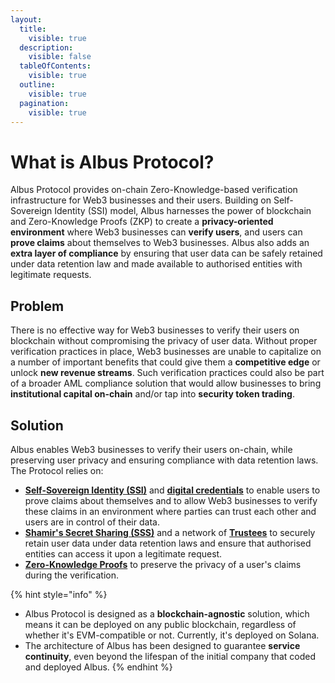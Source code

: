 ```yaml
---
layout:
  title:
    visible: true
  description:
    visible: false
  tableOfContents:
    visible: true
  outline:
    visible: true
  pagination:
    visible: true
---
```


# What is Albus Protocol?

Albus Protocol provides on-chain Zero-Knowledge-based verification infrastructure for Web3 businesses and their users. Building on Self-Sovereign Identity (SSI) model, Albus harnesses the power of blockchain and Zero-Knowledge Proofs (ZKP) to create a **privacy-oriented environment** where Web3 businesses can **verify users**, and users can **prove claims** about themselves to Web3 businesses. Albus also adds an **extra layer of compliance** by ensuring that user data can be safely retained under data retention law and made available to authorised entities with legitimate requests.

## Problem

There is no effective way for Web3 businesses to verify their users on blockchain without compromising the privacy of user data. Without proper verification practices in place, Web3 businesses are unable to capitalize on a number of important benefits that could give them a **competitive edge** or unlock **new revenue streams**. Such verification practices could also be part of a broader AML compliance solution that would allow businesses to bring **institutional capital on-chain** and/or tap into **security token trading**.

## Solution

Albus enables Web3 businesses to verify their users on-chain, while preserving user privacy and ensuring compliance with data retention laws. The Protocol relies on:

* [**Self-Sovereign Identity (SSI)**](self-sovereign-identity.md) and [**digital credentials**](digital-cred.md) to enable users to prove claims about themselves and to allow Web3 businesses to verify these claims in an environment where parties can trust each other and users are in control of their data.
* [**Shamir's Secret Sharing (SSS)**](data-retention-compliance.md) and a network of [**Trustees**](data-retention-compliance.md) to securely retain user data under data retention laws and ensure that authorised entities can access it upon a legitimate request.
* [**Zero-Knowledge Proofs**](zero-knowledge-proofs.md) to preserve the privacy of a user's claims during the verification.

{% hint style="info" %}
* Albus Protocol is designed as a **blockchain-agnostic** solution, which means it can be deployed on any public blockchain, regardless of whether it's EVM-compatible or not. Currently, it's deployed on Solana.
* The architecture of Albus has been designed to guarantee **service continuity**, even beyond the lifespan of the initial company that coded and deployed Albus.
{% endhint %}
